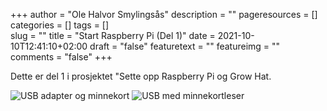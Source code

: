 +++
author = "Ole Halvor Smylingsås"
description = ""
pageresources = []
categories = []
tags = []     
slug = ""
title = "Start Raspberry Pi (Del 1)"
date = 2021-10-10T12:41:10+02:00
draft = "false"
featuretext = ""
featureimg = ""
comments = "false"
+++

Dette er del 1 i prosjektet "Sette opp Raspberry Pi og Grow Hat. 
<!--more-->

![USB adapter og minnekort](/img/boot_rpi_1.jpg)
![USB med minnekortleser](/img/boot_rpi_2.jpg)
